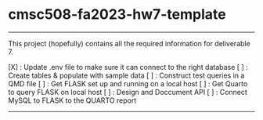 # cmsc508-fa2023-hw7-template
----

This project (hopefully) contains all the required information for deliverable 7. 

[X] : Update .env file to make sure it can connect to the right database
[ ] : Create tables & populate with sample data
[ ] : Construct test queries in a QMD file
[ ] : Get FLASK set up and running on a local host
[ ] : Get Quarto to query FLASK on local host
[ ] : Design and Doccument API
[ ] : Connect MySQL to FLASK to the QUARTO report

----